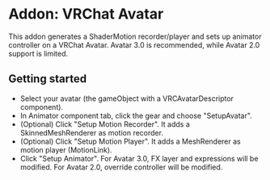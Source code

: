 # Addon: VRChat Avatar

This addon generates a ShaderMotion recorder/player and sets up animator controller on a VRChat Avatar. Avatar 3.0 is recommended, while Avatar 2.0 support is limited.

## Getting started

- Select your avatar (the gameObject with a VRCAvatarDescriptor component).
- In Animator component tab, click the gear and choose "SetupAvatar".
- (Optional) Click "Setup Motion Recorder". It adds a SkinnedMeshRenderer as motion recorder.
- (Optional) Click "Setup Motion Player". It adds a MeshRenderer as motion player (MotionLink).
- Click "Setup Animator". For Avatar 3.0, FX layer and expressions will be modified. For Avatar 2.0, override controller will be modified.